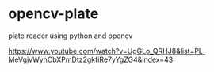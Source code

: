 # opencv-plate
plate reader using python and opencv  

https://www.youtube.com/watch?v=UgGLo_QRHJ8&list=PL-MeVgjvWyhCbXPmDtz2gkfiRe7yYgZG4&index=43
